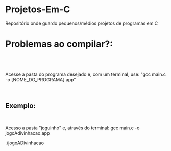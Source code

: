 # Projetos-Em-C
Repositório onde guardo pequenos/médios projetos de programas em C

<h1>Problemas ao compilar?:<h1></h1>
<br>
<p>  Acesse a pasta do programa desejado e, com um terminal, use: "gcc main.c -o [NOME_DO_PROGRAMA].app"</p><br>
<h2>Exemplo:</h2><br>
<p>Acesso a pasta "joguinho" e, através do terminal: gcc main.c -o jogoAdivinhacao.app</p><p>./jogoADivinhacao</p>
